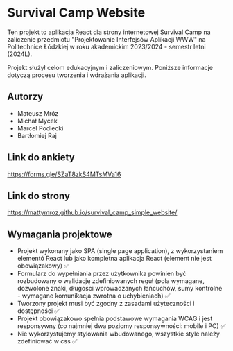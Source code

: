 # Survival Camp Website

Ten projekt to aplikacja React dla strony internetowej Survival Camp na zaliczenie przedmiotu "Projektowanie Interfejsów Aplikacji WWW" na Politechnice Łódzkiej w roku akademickim 2023/2024 - semestr letni (2024L).

Projekt służył celom edukacyjnym i zaliczeniowym. Poniższe informacje dotyczą procesu tworzenia i wdrażania aplikacji.

## Autorzy
- Mateusz Mróz
- Michał Mycek
- Marcel Podlecki
- Bartłomiej Raj

## Link do ankiety
https://forms.gle/SZaT8zkS4MTsMVa16

## Link do strony
https://mattymroz.github.io/survival_camp_simple_website/

## Wymagania projektowe
- Projekt wykonany jako SPA (single page application), z wykorzystaniem elementó React lub jako kompletna aplikacja React (element nie jest obowiązakowy) ✅
- Formularz do wypełniania przez użytkownika powinien być rozbudowany o walidację zdefiniowanych reguł (pola wymagane, dozwolone znaki, długości wprowadzanych łańcuchów, sumy kontrolne - wymagane komunikacja zwrotna o uchybieniach) ✅
- Tworzony projekt musi być zgodny z zasadami użyteczności i dostępności ✅
- Projekt obowiązakowo spełnia podstawowe wymagania WCAG i jest responsywny (co najmniej dwa poziomy responsywności: mobile i PC) ✅
- Nie wykorzystujemy stylowania wbudowanego, wszystkie style należy zdefiniować w css ✅
